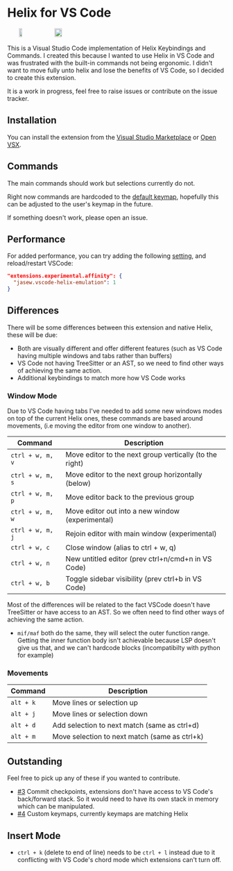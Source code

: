 # Helix for VS Code

<div style="display: flex;" align="center">
<img src="./docs/img/helixLogo.png" width=12%>
  &nbsp;
  &nbsp;
<img src="./docs/img/Visual_Studio_Code_1.35_icon.png" width=18%>
</div>
<br />
This is a Visual Studio Code implementation of Helix Keybindings and Commands. I created this because I wanted to use Helix in VS Code and was frustrated with the built-in commands not being ergonomic. I didn't want to move fully unto helix and lose the benefits of VS Code, so I decided to create this extension.

It is a work in progress, feel free to raise issues or contribute on the issue tracker.

## Installation

You can install the extension from the [Visual Studio Marketplace](https://marketplace.visualstudio.com/items?itemName=jasew.vscode-helix-emulation) or [Open VSX](https://open-vsx.org/extension/jasew/vscode-helix-emulation).

## Commands

The main commands should work but selections currently do not.

Right now commands are hardcoded to the [default keymap](https://docs.helix-editor.com/keymap.html), hopefully this can be adjusted to the user's keymap in the future.

If something doesn't work, please open an issue.

## Performance

For added performance, you can try adding the following [setting](https://github.com/microsoft/vscode/issues/75627#issuecomment-1078827311), and reload/restart VSCode:

```json
"extensions.experimental.affinity": {
  "jasew.vscode-helix-emulation": 1
}
```

## Differences

There will be some differences between this extension and native Helix, these will be due:

- Both are visually different and offer different features (such as VS Code having multiple windows and tabs rather than buffers)
- VS Code not having TreeSitter or an AST, so we need to find other ways of achieving the same action.
- Additional keybindings to match more how VS Code works

### Window Mode

Due to VS Code having tabs I've needed to add some new windows modes on top of the current Helix ones, these commands are based
around movements, (i.e moving the editor from one window to another).

| Command          | Description                                             |
| ---------------- | ------------------------------------------------------- |
| `ctrl + w, m, v` | Move editor to the next group vertically (to the right) |
| `ctrl + w, m, s` | Move editor to the next group horizontally (below)      |
| `ctrl + w, m, p` | Move editor back to the previous group                  |
| `ctrl + w, m, w` | Move editor out into a new window (experimental)        |
| `ctrl + w, m, j` | Rejoin editor with main window (experimental)           |
| `ctrl + w, c`    | Close window (alias to ctrl + w, q)                     |
| `ctrl + w, n`    | New untitled editor (prev ctrl+n/cmd+n in VS Code)      |
| `ctrl + w, b`    | Toggle sidebar visibility (prev ctrl+b in VS Code)      |

Most of the differences will be related to the fact VSCode doesn't have TreeSitter or have access to an AST. So we often need to find other ways of achieving the same action.

- `mif/maf` both do the same, they will select the outer function range. Getting the inner function body isn't achievable because LSP doesn't give us that, and we can't hardcode blocks (incompatibilty with python for example)

### Movements

| Command   | Description                                   |
| --------- | --------------------------------------------- |
| `alt + k` | Move lines or selection up                    |
| `alt + j` | Move lines or selection down                  |
| `alt + d` | Add selection to next match (same as ctrl+d)  |
| `alt + m` | Move selection to next match (same as ctrl+k) |

## Outstanding

Feel free to pick up any of these if you wanted to contribute.

- [#3](https://github.com/jasonwilliams/vscode-helix/issues/3) Commit checkpoints, extensions don't have access to VS Code's back/forward stack. So it would need to have its own stack in memory which can be manipulated.
- [#4](https://github.com/jasonwilliams/vscode-helix/issues/4) Custom keymaps, currently keymaps are matching Helix

## Insert Mode

- `ctrl + k` (delete to end of line) needs to be `ctrl + l` instead due to it conflicting with VS Code's chord mode which extensions can't turn off.
